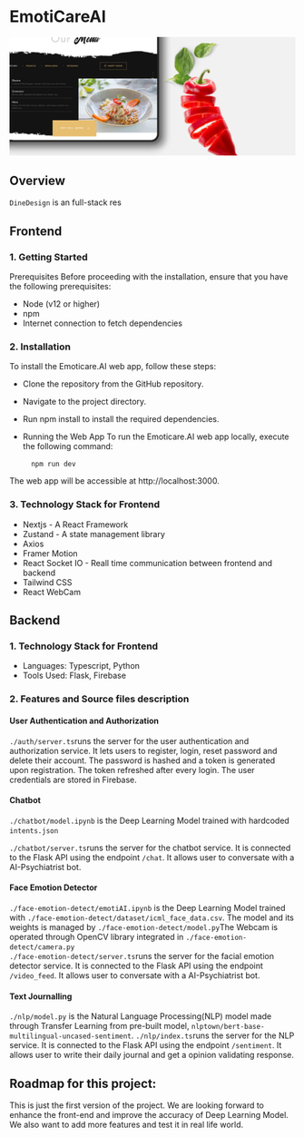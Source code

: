 # EmotiCareAI
![DineDesign](./public/img/bg.jpeg)

## Overview
```DineDesign``` is an full-stack res
## Frontend

### 1. Getting Started
   Prerequisites 
  Before proceeding with the installation, ensure that you have the following prerequisites:

  * Node (v12 or higher)
  * npm
  * Internet connection to fetch dependencies

### 2. Installation
     
  To install the Emoticare.AI web app, follow these steps:
     
  * Clone the repository from the GitHub repository.
  * Navigate to the project directory.
  * Run npm install to install the required dependencies.
  * Running the Web App
    To run the Emoticare.AI web app locally, execute the following command:

    ```
      npm run dev
    ```
  The web app will be accessible at http://localhost:3000.

### 3. Technology Stack for Frontend

  * Nextjs - A React Framework
  * Zustand - A state management library
  * Axios
  * Framer Motion
  * React Socket IO - Reall time communication between frontend and backend
  * Tailwind CSS
  * React WebCam


## Backend

### 1. Technology Stack for Frontend

  * Languages: Typescript, Python
  * Tools Used: Flask, Firebase
    
### 2. Features and Source files description
#### User Authentication and Authorization <br>
```./auth/server.ts```runs the server for the user authentication and authorization service. It lets users to register, login, reset password and delete their account. The password is hashed and a token is generated upon registration. The token refreshed after every login. The user credentials are stored in Firebase. <br>

#### Chatbot <br>
```./chatbot/model.ipynb``` is the Deep Learning Model trained with hardcoded ```intents.json```

```./chatbot/server.ts```runs the server for the chatbot service. It is connected to the Flask API using the endpoint ```/chat```. It allows user to conversate with a AI-Psychiatrist bot. <br>

#### Face Emotion Detector <br>
```./face-emotion-detect/emotiAI.ipynb``` is the Deep Learning Model trained with ```./face-emotion-detect/dataset/icml_face_data.csv```. The model and its weights is managed by ```./face-emotion-detect/model.py```The Webcam is operated through OpenCV library integrated in ```./face-emotion-detect/camera.py``` <br>
```./face-emotion-detect/server.ts```runs the server for the facial emotion detector service. It is connected to the Flask API using the endpoint ```/video_feed```. It allows user to conversate with a AI-Psychiatrist bot. <br>

#### Text Journalling <br>
```./nlp/model.py``` is the Natural Language Processing(NLP) model made through Transfer Learning from pre-built model, ```nlptown/bert-base-multilingual-uncased-sentiment```. 
```./nlp/index.ts```runs the server for the NLP service. It is connected to the Flask API using the endpoint ```/sentiment```. It allows user to write their daily journal and get a opinion validating response.


## Roadmap for this project:
This is just the first version of the project. We are looking forward to enhance the front-end and improve the accuracy of Deep Learning Model. We also want to add more features and test it in real life world.
